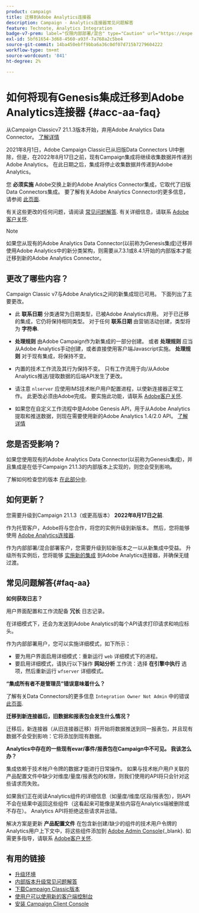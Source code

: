 ```yaml
---
product: campaign
title: 迁移到Adobe Analytics连接器
description: Campaign - Analytics连接器常见问题解答
feature: Technote, Analytics Integration
badge-v7-prem: label="仅限内部部署/混合" type="Caution" url="https://experienceleague.adobe.com/docs/campaign-classic/using/installing-campaign-classic/architecture-and-hosting-models/hosting-models-lp/hosting-models.html?lang=zh-Hans" tooltip="仅适用于v7内部部署和混合部署"
exl-id: 5bf61654-3d68-4560-a93f-7a768a2c5be4
source-git-commit: 14ba450ebff9bba6a36c0df07d715b7279604222
workflow-type: tm+mt
source-wordcount: '841'
ht-degree: 2%

---
```


# 如何将现有Genesis集成迁移到Adobe Analytics连接器 {#acc-aa-faq}



从Campaign Classicv7 21.1.3版本开始，弃用Adobe Analytics Data Connector。 [了解详情](https://experienceleague.adobe.com/docs/analytics/import/dataconnectors/data-connectors-eol.html)

2021年8月1日，Adobe Campaign Classic已从旧版Data Connectors UI中删除，但是，在2022年8月17日之前，现有Campaign集成将继续收集数据并传递到Adobe Analytics。 在此日期之后，集成将停止收集数据并传递到Adobe Analytics。

您 **必须实施** Adobe交换上新的Adobe Analytics Connector集成，它取代了旧版Data Connectors集成。 要了解有关Adobe Analytics Connector的更多信息，请参阅 [此页面](../../platform/using/gs-aa.md).

有关这些更改的任何问题，请阅读 [常见问题解答](#faq-aa). 有关详细信息，请联系 [Adobe客户关怀](https://helpx.adobe.com/cn/enterprise/admin-guide.html/enterprise/using/support-for-experience-cloud.ug.html).

>[!NOTE]
>
>如果您从现有的Adobe Analytics Data Connector(以前称为Genesis集成)迁移并使用Adobe Analytics中的新分类架构，则需要从7.3.1或8.4.1开始的内部版本才能迁移到新的Adobe Analytics Connector。

## 更改了哪些内容？

Campaign Classic v7与Adobe Analytics之间的新集成现已可用。 下面列出了主要更改。

* 此 **联系日期** 分类通常为日期类型，已被Adobe Analytics弃用。 对于已迁移的集成，它仍将保持相同类型。 对于任何 **联系日期** 由营销活动创建，类型将为 **字符串**.

* **处理规则** 由Adobe Campaign作为新集成的一部分创建。 或者 **处理规则** 应当从Adobe Analytics手动创建，或者直接使用客户端Javascript实施。 **处理规则** 对于现有集成，将保持不变。

* 内置的技术工作流及其行为保持不变。 只有工作流用于向/从Adobe Analytics推送/提取数据的后端API发生了更改。

* 请注意 `nlserver` 应使用IMS技术帐户用户配置进程，以使新连接器正常工作。 此更改必须由Adobe完成。 要实施此功能，请联系 [Adobe客户关怀](https://helpx.adobe.com/cn/enterprise/admin-guide.html/enterprise/using/support-for-experience-cloud.ug.html).

* 如果您在自定义工作流程中是Adobe Genesis API，用于从Adobe Analytics提取和推送数据，则现在需要使用新的Adobe Analytics 1.4/2.0 API。 [了解详情](https://adobeexchangeec.zendesk.com/hc/en-us/articles/360047148832-Replacements-for-Data-Connector-API-calls)

## 您是否受影响？

如果您使用现有的Adobe Analytics Data Connector(以前称为Genesis集成)，并且集成是在低于Campaign 21.1.3的内部版本上实现的，则您会受到影响。

了解如何检查您的版本 [在此部分中](../../platform/using/launching-adobe-campaign.md#getting-your-campaign-version).

## 如何更新？

您需要升级到Campaign 21.1.3（或更高版本） **2022年8月17日之前**.

作为托管客户，Adobe将与您合作，将您的实例升级到新版本。 然后，您将能够使用 [Adobe Analytics连接器](../../platform/using/gs-aa.md).

作为内部部署/混合部署客户，您需要升级到较新版本之一以从新集成中受益。
升级所有实例后，您将能够 [实施新的集成](../../platform/using/adobe-analytics-provisioning.md) 到Adobe Analytics连接器，并确保无缝过渡。

## 常见问题解答{#faq-aa}

**如何获取日志？**

用户界面配置和工作流配备 **冗长** 日志记录。

在详细模式下，还会为发送到Adobe Analytics的每个API请求打印请求和响应标头。

作为内部部署用户，您可以实施详细模式，如下所示：

* 要为用户界面启用详细模式：重新运行 `web` 详细模式下的进程。
* 要启用详细模式，请执行以下操作 **网站分析** 工作流：选择 **在引擎中执行** 选项，然后重新运行 `wfserver` 详细模式。

**“集成所有者不是管理员”错误意味着什么？**

了解有关Data Connectors的更多信息 `Integration Owner Not Admin` 中的错误 [此页面](https://adobeexchangeec.zendesk.com/hc/en-us/articles/360035167932-Adobe-Analytics-Data-Connectors-Integration-Owner-Not-Admin-Error).

**迁移到新连接器后，旧数据和报表包会发生什么情况？**

迁移后，新连接器（从旧连接器迁移）将开始将数据推送到同一报表包，并且现有数据不会受到影响：它将添加到现有数据。

**Analytics中存在的一些现有evar/事件/报表包在Campaign中不可见。 我该怎么办？**

集成依赖于技术帐户令牌的数据才能进行日常操作。 如果与技术帐户用户关联的产品配置文件中缺少对维度/量度/报表包的权限，则我们使用的API将只会针对这些请求而失败。

如果我们正在阅读Analytics组件的详细信息（如量度/维度/区段/报表包），则API不会在结果中返回这些组件（这看起来可能像是某些内容在Analytics端被删除或不存在）。 Analytics API将拒绝这些请求并出错。

解决方案是更新 **产品配置文件** 在包含新创建/缺少的组件的技术用户令牌的Analytics用户上下文中，将这些组件添加到 [Adobe Admin Console](https://adminconsole.adobe.com/){_blank}. 如需更多指导，请联系 [Adobe客户关怀](https://helpx.adobe.com/cn/enterprise/admin-guide.html/enterprise/using/support-for-experience-cloud.ug.html).

## 有用的链接

* [升级环境](../../production/using/build-upgrade.md)
* [内部版本升级常见问题解答](../../platform/using/faq-build-upgrade.md)
* [下载Campaign Classic版本](https://experience.adobe.com/#/downloads/content/software-distribution/cn/campaign.html)
* [使用户可以使用新的客户端控制台](../../installation/using/client-console-availability-for-windows.md)
* [安装 Campaign Client Console](../../installation/using/installing-the-client-console.md)
